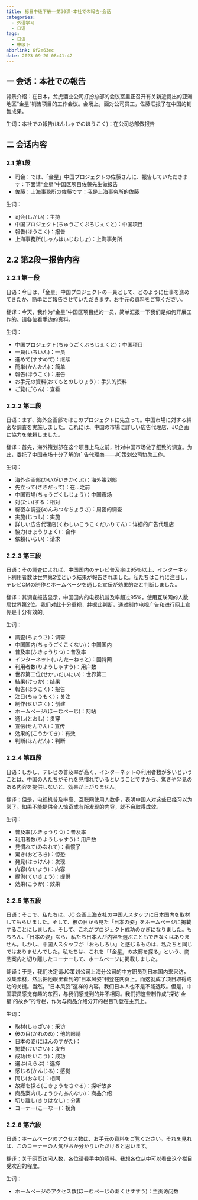 ```yaml
---
title: 标日中级下册——第30课-本社での報告-会话
categories:
  - 外语学习
  - 日语
tags:
  - 日语
  - 中级下
abbrlink: 6f2e63ec
date: 2023-09-20 08:41:42
---
```

## 一 会话：本社での報告

背景介绍：在日本，龙虎酒业公司打扮总部的会议室里正召开有关新近提出的亚洲地区“金星”销售项目的工作会议。会场上，面对公司员工，佐藤汇报了在中国的销售成果。

<!--more-->

生词：本社での報告(ほんしゃでのほうこく)：在公司总部做报告

## 二 会话内容

### 2.1 第1段

* 司会：では、「金星」中国プロジェクトの佐藤さんに、報告していただきます：下面请“金星”中国区项目佐藤先生做报告
* 佐藤：上海事務所の佐藤です：我是上海事务所的佐藤

生词：

* 司会(しかい)：主持
* 中国プロジェクト(ちゅうごくぷろじぇくと)：中国项目
* 報告(ほうこく)：报告
* 上海事務所(しゃんはいじむしょ)：上海事务所

## 2.2 第2段ー报告内容　　

### 2.2.1 第一段

日语：今日は、「金星」中国プロジェクトの一員として、どのように仕事を進めてきたか、簡単にご報告させていただきます。お手元の資料をご覧ください。

翻译：今天，我作为“金星”中国区项目组的一员，简单汇报一下我们是如何开展工作的。请各位看手边的资料。

生词：

* 中国プロジェクト(ちゅうごくぷろじぇくと)：中国项目
* 一員(いちいん)：一员
* 進めて(すすめて)：继续
* 簡単(かんたん)：简单
* 報告(ほうこく)：报告
* お手元の資料(おてもとのしりょう)：手头的资料
* ご覧(ごらん)：查看

### 2.2.2 第二段

日语：まず、海外企画部ではこのプロジェクトに先立って。中国市場に対する綿密な調査を実施しました。これには、中国の市場に詳しい広告代理店、JC企画に協力を依頼しました。

翻译：首先，海外策划部在这个项目上马之前，针对中国市场做了细致的调查。为此，委托了中国市场十分了解的广告代理商——JC策划公司协助工作。

生词：

* 海外企画部(かいがいきかくぶ)：海外策划部
* 先立って(さきだって)：在…之前
* 中国市場(ちゅうごくしじょう)：中国市场
* 対(たい)する：相对
* 綿密な調査(めんみつなちょうさ)：周密的调查
* 実施(じっし)：实施
* 詳しい広告代理店(くわしいこうこくだいりてん)：详细的广告代理店
* 協力(きょうりょく)：合作
* 依頼(いらい)：请求

### 2.2.3 第三段

日语：その調査によれば、中国国内のテレビ普及率は95％以上、インターネット利用者数は世界第2位という結果が報告されました。私たちはこれに注目し、テレビCMの制作とホームページを通した宣伝が効果的だと判断しました。

翻译：其调查报告显示，中国国内的电视机普及率超过95%，使用互联网的人数居世界第2位。我们对此十分重视，并据此判断，通过制作电视广告和进行网上宣传是十分有效的。

生词：

* 調査(ちょうさ)：调查
* 中国国内(ちゅうごくこくない)：中国国内
* 普及率(ふきゅうりつ)：普及率
* インターネット(いんたーねっと)：因特网
* 利用者数(りようしゃすう)：用户数
* 世界第二位(せかいだいにい)：世界第二
* 結果(けっか)：结果
* 報告(ほうこく)：报告
* 注目(ちゅうもく)：关注
* 制作(せいさく)：创建
* ホームページ(ほーむぺーじ)：网站
* 通し(とおし)：贯穿
* 宣伝(せんでん)：宣传
* 効果的(こうかてき)：有效
* 判断(はんだん)：判断

### 2.2.4 第四段

日语：しかし、テレビの普及率が高く、インターネットの利用者数が多いということは、中国の人たちがそれを見慣れているということですから、驚きや発見のある内容を提供しないと、効果が上がりません。

翻译：但是，电视机普及率高、互联网使用人数多，表明中国人对这些已经习以为常了。如果不能提供令人惊奇或有所发现的内容，就不会取得成效。

生词：

* 普及率(ふきゅうりつ)：普及率
* 利用者数(りようしゃすう)：用户数
* 見慣れて(みなれて)：看惯了
* 驚き(おどろき)：惊恐
* 発見(はっけん)：发现
* 内容(ないよう)：内容
* 提供(ていきょう)：提供
* 効果(こうか)：效果

### 2.2.5 第五段

日语：そこで、私たちは、JC 企画上海支社の中国人スタッフに日本国内を取材してもらいました。そして、彼の目から見た「日本の姿」をホームページに掲載することにしました。そして、これがプロジェクト成功のかぎになりました。もちろん、「日本の姿」なら、私たち日本人が内容を選ぶこともできなくはありません。しかし、中国人スタッフが「おもしろい」と感じるものは、私たちと同じではありませんでした。私たちは、これを「「金星」の故郷を探る」という、商品案内と切り離したコーナーして、ホームページに掲載しました。

翻译：于是，我们决定请JC策划公司上海分公司的中方职员到日本国内来采访，收集素材，然后把他眼里看到的“日本风姿”刊登在网页上。而这就成了项目取得成功的关键。当然，“日本风姿”这样的内容，我们日本人也不是不能选取。但是，中国职员感觉有趣的东西，与我们感觉到的并不相同。我们把这些制作成“探访'金星'的故乡”的专栏，作为与商品介绍分开的栏目刊登在主页上。

生词：

* 取材(しゅざい)：采访
* 彼の目(かれのめ)：他的眼睛
* 日本の姿(にほんのすがた)：
* 掲載(けいさい)：发布
* 成功(せいこう)：成功
* 選ぶ(えらぶ)：选择
* 感じる(かんじる)：感觉
* 同じ(おなじ)：相同
* 故郷を探る(こきょうをさぐる)：探听故乡
* 商品案内(しょうひんあんない)：商品介绍
* 切り離し(きりはなし)：分离
* コーナー(こーなー)：拐角

### 2.2.6 第六段

日语：ホームページのアクセス数は、お手元の資料をご覧ください。それを見れば、このコーナーの人気がおか分かりいただけると思います。

翻译：关于网页访问人数，各位请看手中的资料。我想各位从中可以看出这个栏目受欢迎的程度。

生词：

* ホームページのアクセス数(ほーむぺーじのあくせすすう)：主页访问数